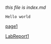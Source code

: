 *this file is index.md*

`Hello world`

[page1](https://zeyddd.github.io/cse15l-lab-reports/page1.md)

[LabReport1](https://zeyddd.github.io/cse15l-lab-reports/lab-report-1-week-0.md)